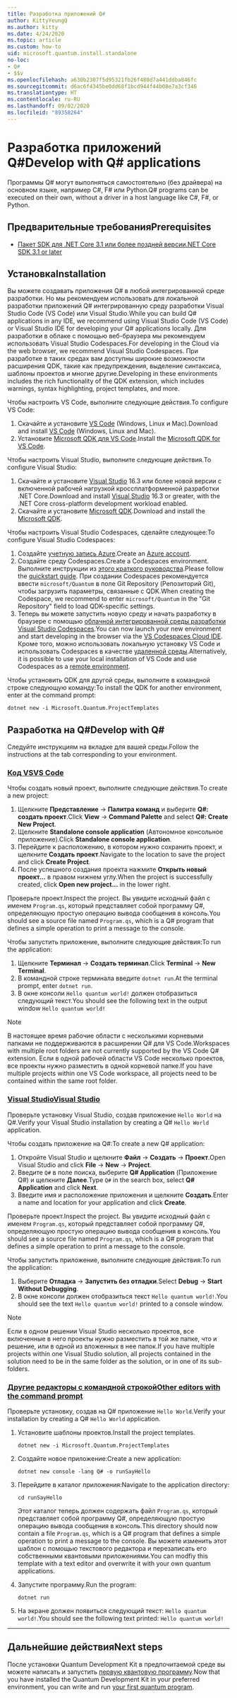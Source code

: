 ```yaml
---
title: Разработка приложений Q#
author: KittyYeungQ
ms.author: kitty
ms.date: 4/24/2020
ms.topic: article
ms.custom: how-to
uid: microsoft.quantum.install.standalone
no-loc:
- Q#
- $$v
ms.openlocfilehash: a630b2307f5d95321fb26f480d7a441ddba846fc
ms.sourcegitcommit: d6ac6f4345be0dd68f1bcd944f44b08e7a3cf346
ms.translationtype: HT
ms.contentlocale: ru-RU
ms.lasthandoff: 09/02/2020
ms.locfileid: "89358264"
---
```

# <a name="develop-with-no-locq-applications"></a><span data-ttu-id="9a2f4-102">Разработка приложений Q#</span><span class="sxs-lookup"><span data-stu-id="9a2f4-102">Develop with Q# applications</span></span>

<span data-ttu-id="9a2f4-103">Программы Q# могут выполняться самостоятельно (без драйвера) на основном языке, например C#, F# или Python.</span><span class="sxs-lookup"><span data-stu-id="9a2f4-103">Q# programs can be executed on their own, without a driver in a host language like C#, F#, or Python.</span></span>

## <a name="prerequisites"></a><span data-ttu-id="9a2f4-104">Предварительные требования</span><span class="sxs-lookup"><span data-stu-id="9a2f4-104">Prerequisites</span></span>

- [<span data-ttu-id="9a2f4-105">Пакет SDK для .NET Core 3.1 или более поздней версии</span><span class="sxs-lookup"><span data-stu-id="9a2f4-105">.NET Core SDK 3.1 or later</span></span>](https://www.microsoft.com/net/download)

## <a name="installation"></a><span data-ttu-id="9a2f4-106">Установка</span><span class="sxs-lookup"><span data-stu-id="9a2f4-106">Installation</span></span>

<span data-ttu-id="9a2f4-107">Вы можете создавать приложения Q# в любой интегрированной среде разработки. Но мы рекомендуем использовать для локальной разработки приложений Q# интегрированную среду разработки Visual Studio Code (VS Code) или Visual Studio.</span><span class="sxs-lookup"><span data-stu-id="9a2f4-107">While you can build Q# applications in any IDE, we recommend using Visual Studio Code (VS Code) or Visual Studio IDE for developing your Q# applications locally.</span></span> <span data-ttu-id="9a2f4-108">Для разработки в облаке с помощью веб-браузера мы рекомендуем использовать Visual Studio Codespaces.</span><span class="sxs-lookup"><span data-stu-id="9a2f4-108">For developing in the Cloud via the web browser, we recommend Visual Studio Codespaces.</span></span> <span data-ttu-id="9a2f4-109">При разработке в таких средах вам доступны широкие возможности расширения QDK, такие как предупреждения, выделение синтаксиса, шаблоны проектов и многие другие.</span><span class="sxs-lookup"><span data-stu-id="9a2f4-109">Developing in these environments includes the rich functionality of the QDK extension, which includes warnings, syntax highlighting, project templates, and more.</span></span> 

<span data-ttu-id="9a2f4-110">Чтобы настроить VS Code, выполните следующие действия.</span><span class="sxs-lookup"><span data-stu-id="9a2f4-110">To configure VS Code:</span></span>

1. <span data-ttu-id="9a2f4-111">Скачайте и установите [VS Code](https://code.visualstudio.com/download) (Windows, Linux и Mac).</span><span class="sxs-lookup"><span data-stu-id="9a2f4-111">Download and install [VS Code](https://code.visualstudio.com/download) (Windows, Linux and Mac).</span></span>
2. <span data-ttu-id="9a2f4-112">Установите [Microsoft QDK для VS Code](https://marketplace.visualstudio.com/items?itemName=quantum.quantum-devkit-vscode).</span><span class="sxs-lookup"><span data-stu-id="9a2f4-112">Install the [Microsoft QDK for VS Code](https://marketplace.visualstudio.com/items?itemName=quantum.quantum-devkit-vscode).</span></span>

<span data-ttu-id="9a2f4-113">Чтобы настроить Visual Studio, выполните следующие действия.</span><span class="sxs-lookup"><span data-stu-id="9a2f4-113">To configure Visual Studio:</span></span>

1. <span data-ttu-id="9a2f4-114">Скачайте и установите [Visual Studio](https://visualstudio.microsoft.com/downloads/) 16.3 или более новой версии с включенной рабочей нагрузкой кроссплатформенной разработки .NET Core.</span><span class="sxs-lookup"><span data-stu-id="9a2f4-114">Download and install [Visual Studio](https://visualstudio.microsoft.com/downloads/) 16.3 or greater, with the .NET Core cross-platform development workload enabled.</span></span>
2. <span data-ttu-id="9a2f4-115">Скачайте и установите [Microsoft QDK](https://marketplace.visualstudio.com/items?itemName=quantum.DevKit).</span><span class="sxs-lookup"><span data-stu-id="9a2f4-115">Download and install the [Microsoft QDK](https://marketplace.visualstudio.com/items?itemName=quantum.DevKit).</span></span>

<span data-ttu-id="9a2f4-116">Чтобы настроить Visual Studio Codespaces, сделайте следующее:</span><span class="sxs-lookup"><span data-stu-id="9a2f4-116">To configure Visual Studio Codespaces:</span></span>

1. <span data-ttu-id="9a2f4-117">Создайте [учетную запись Azure](https://azure.microsoft.com/free/).</span><span class="sxs-lookup"><span data-stu-id="9a2f4-117">Create an [Azure account](https://azure.microsoft.com/free/).</span></span>
2. <span data-ttu-id="9a2f4-118">Создайте среду Codespaces.</span><span class="sxs-lookup"><span data-stu-id="9a2f4-118">Create a Codespaces environment.</span></span> <span data-ttu-id="9a2f4-119">Выполните инструкции из [этого краткого руководства](https://docs.microsoft.com/visualstudio/codespaces/quickstarts/browser).</span><span class="sxs-lookup"><span data-stu-id="9a2f4-119">Please follow the [quickstart guide](https://docs.microsoft.com/visualstudio/codespaces/quickstarts/browser).</span></span> <span data-ttu-id="9a2f4-120">При создании Codespaces рекомендуется ввести `microsoft/Quantum` в поле Git Repository (Репозиторий Git), чтобы загрузить параметры, связанные с QDK.</span><span class="sxs-lookup"><span data-stu-id="9a2f4-120">When creating the Codespace, we recommend to enter `microsoft/Quantum` in the "Git Repository" field to load QDK-specific settings.</span></span>
3. <span data-ttu-id="9a2f4-121">Теперь вы можете запустить новую среду и начать разработку в браузере с помощью [облачной интегрированной среды разработки Visual Studio Codespaces](https://online.visualstudio.com/environments).</span><span class="sxs-lookup"><span data-stu-id="9a2f4-121">You can now launch your new environment and start developing in the browser via the [VS Codespaces Cloud IDE](https://online.visualstudio.com/environments).</span></span> <span data-ttu-id="9a2f4-122">Кроме того, можно использовать локальную установку VS Code и использовать Codespaces в качестве [удаленной среды](https://docs.microsoft.com/visualstudio/online/how-to/vscode).</span><span class="sxs-lookup"><span data-stu-id="9a2f4-122">Alternatively, it is possible to use your local installation of VS Code and use Codespaces as a [remote environment](https://docs.microsoft.com/visualstudio/online/how-to/vscode).</span></span>


<span data-ttu-id="9a2f4-123">Чтобы установить QDK для другой среды, выполните в командной строке следующую команду:</span><span class="sxs-lookup"><span data-stu-id="9a2f4-123">To install the QDK for another environment, enter at the command prompt:</span></span>

```dotnetcli
dotnet new -i Microsoft.Quantum.ProjectTemplates
```

## <a name="develop-with-no-locq"></a><span data-ttu-id="9a2f4-124">Разработка на Q#</span><span class="sxs-lookup"><span data-stu-id="9a2f4-124">Develop with Q#</span></span>

<span data-ttu-id="9a2f4-125">Следуйте инструкциям на вкладке для вашей среды.</span><span class="sxs-lookup"><span data-stu-id="9a2f4-125">Follow the instructions at the tab corresponding to your environment.</span></span>

### <a name="vs-code"></a>[<span data-ttu-id="9a2f4-126">Код VS</span><span class="sxs-lookup"><span data-stu-id="9a2f4-126">VS Code</span></span>](#tab/tabid-vscode)

<span data-ttu-id="9a2f4-127">Чтобы создать новый проект, выполните следующие действия.</span><span class="sxs-lookup"><span data-stu-id="9a2f4-127">To create a new project:</span></span>

1. <span data-ttu-id="9a2f4-128">Щелкните **Представление** -> **Палитра команд** и выберите **Q#: создать проект**.</span><span class="sxs-lookup"><span data-stu-id="9a2f4-128">Click **View** -> **Command Palette** and select **Q#: Create New Project**.</span></span>
2. <span data-ttu-id="9a2f4-129">Щелкните **Standalone console application** (Автономное консольное приложение).</span><span class="sxs-lookup"><span data-stu-id="9a2f4-129">Click **Standalone console application**.</span></span>
3. <span data-ttu-id="9a2f4-130">Перейдите к расположению, в котором нужно сохранить проект, и щелкните **Создать проект**.</span><span class="sxs-lookup"><span data-stu-id="9a2f4-130">Navigate to the location to save the project and click **Create Project**.</span></span>
4. <span data-ttu-id="9a2f4-131">После успешного создания проекта нажмите **Открыть новый проект...** в правом нижнем углу.</span><span class="sxs-lookup"><span data-stu-id="9a2f4-131">When the project is successfully created, click **Open new project...** in the lower right.</span></span>
        
<span data-ttu-id="9a2f4-132">Проверьте проект.</span><span class="sxs-lookup"><span data-stu-id="9a2f4-132">Inspect the project.</span></span> <span data-ttu-id="9a2f4-133">Вы увидите исходный файл с именем `Program.qs`, который представляет собой программу Q#, определяющую простую операцию вывода сообщения в консоль.</span><span class="sxs-lookup"><span data-stu-id="9a2f4-133">You should see a source file named `Program.qs`, which is a Q# program that defines a simple operation to print a message to the console.</span></span>

<span data-ttu-id="9a2f4-134">Чтобы запустить приложение, выполните следующие действия:</span><span class="sxs-lookup"><span data-stu-id="9a2f4-134">To run the application:</span></span>
1. <span data-ttu-id="9a2f4-135">Щелкните **Терминал** -> **Создать терминал**.</span><span class="sxs-lookup"><span data-stu-id="9a2f4-135">Click **Terminal** -> **New Terminal**.</span></span>
2. <span data-ttu-id="9a2f4-136">В командной строке терминала введите `dotnet run`.</span><span class="sxs-lookup"><span data-stu-id="9a2f4-136">At the terminal prompt, enter `dotnet run`.</span></span>
3. <span data-ttu-id="9a2f4-137">В окне консоли `Hello quantum world!` должен отобразиться следующий текст.</span><span class="sxs-lookup"><span data-stu-id="9a2f4-137">You should see the following text in the output window `Hello quantum world!`</span></span>


> [!NOTE]
> <span data-ttu-id="9a2f4-138">В настоящее время рабочие области с несколькими корневыми папками не поддерживаются в расширении Q# для VS Code.</span><span class="sxs-lookup"><span data-stu-id="9a2f4-138">Workspaces with multiple root folders are not currently supported by the VS Code Q# extension.</span></span> <span data-ttu-id="9a2f4-139">Если в одной рабочей области VS Code несколько проектов, все проекты нужно разместить в одной корневой папке.</span><span class="sxs-lookup"><span data-stu-id="9a2f4-139">If you have multiple projects within one VS Code workspace, all projects need to be contained within the same root folder.</span></span>

### <a name="visual-studio"></a>[<span data-ttu-id="9a2f4-140">Visual Studio</span><span class="sxs-lookup"><span data-stu-id="9a2f4-140">Visual Studio</span></span>](#tab/tabid-vs)

<span data-ttu-id="9a2f4-141">Проверьте установку Visual Studio, создав приложение `Hello World` на Q#.</span><span class="sxs-lookup"><span data-stu-id="9a2f4-141">Verify your Visual Studio installation by creating a Q# `Hello World` application.</span></span>

<span data-ttu-id="9a2f4-142">Чтобы создать приложение на Q#:</span><span class="sxs-lookup"><span data-stu-id="9a2f4-142">To create a new Q# application:</span></span>
1. <span data-ttu-id="9a2f4-143">Откройте Visual Studio и щелкните **Файл** -> **Создать** -> **Проект**.</span><span class="sxs-lookup"><span data-stu-id="9a2f4-143">Open Visual Studio and click **File** -> **New** -> **Project**.</span></span>
2. <span data-ttu-id="9a2f4-144">Введите `Q#` в поле поиска, выберите **Q# Application** (Приложение Q#) и щелкните **Далее**.</span><span class="sxs-lookup"><span data-stu-id="9a2f4-144">Type `Q#` in the search box, select **Q# Application** and click **Next**.</span></span>
3. <span data-ttu-id="9a2f4-145">Введите имя и расположение приложения и щелкните **Создать**.</span><span class="sxs-lookup"><span data-stu-id="9a2f4-145">Enter a name and location for your application and click **Create**.</span></span>


<span data-ttu-id="9a2f4-146">Проверьте проект.</span><span class="sxs-lookup"><span data-stu-id="9a2f4-146">Inspect the project.</span></span> <span data-ttu-id="9a2f4-147">Вы увидите исходный файл с именем `Program.qs`, который представляет собой программу Q#, определяющую простую операцию вывода сообщения в консоль.</span><span class="sxs-lookup"><span data-stu-id="9a2f4-147">You should see a source file named `Program.qs`, which is a Q# program that defines a simple operation to print a message to the console.</span></span>

<span data-ttu-id="9a2f4-148">Чтобы запустить приложение, выполните следующие действия:</span><span class="sxs-lookup"><span data-stu-id="9a2f4-148">To run the application:</span></span>
1. <span data-ttu-id="9a2f4-149">Выберите **Отладка** -> **Запустить без отладки**.</span><span class="sxs-lookup"><span data-stu-id="9a2f4-149">Select **Debug** -> **Start Without Debugging**.</span></span>
2. <span data-ttu-id="9a2f4-150">В окне консоли должен отобразиться текст `Hello quantum world!`.</span><span class="sxs-lookup"><span data-stu-id="9a2f4-150">You should see the text `Hello quantum world!` printed to a console window.</span></span>

> [!NOTE]
> <span data-ttu-id="9a2f4-151">Если в одном решении Visual Studio несколько проектов, все включенные в него проекты нужно разместить в той же папке, что и решение, или в одной из вложенных в нее папок.</span><span class="sxs-lookup"><span data-stu-id="9a2f4-151">If you have multiple projects within one Visual Studio solution, all projects contained in the solution need to be in the same folder as the solution, or in one of its sub-folders.</span></span>  

### <a name="other-editors-with-the-command-prompt"></a>[<span data-ttu-id="9a2f4-152">Другие редакторы с командной строкой</span><span class="sxs-lookup"><span data-stu-id="9a2f4-152">Other editors with the command prompt</span></span>](#tab/tabid-cmdline)

<span data-ttu-id="9a2f4-153">Проверьте установку, создав на Q# приложение `Hello World`.</span><span class="sxs-lookup"><span data-stu-id="9a2f4-153">Verify your installation by creating a Q# `Hello World` application.</span></span>

1. <span data-ttu-id="9a2f4-154">Установите шаблоны проектов.</span><span class="sxs-lookup"><span data-stu-id="9a2f4-154">Install the project templates.</span></span>

    ```dotnetcli
    dotnet new -i Microsoft.Quantum.ProjectTemplates
    ```

1. <span data-ttu-id="9a2f4-155">Создайте новое приложение:</span><span class="sxs-lookup"><span data-stu-id="9a2f4-155">Create a new application:</span></span>
    ```dotnetcli
    dotnet new console -lang Q# -o runSayHello
    ```

1. <span data-ttu-id="9a2f4-156">Перейдите в каталог приложения:</span><span class="sxs-lookup"><span data-stu-id="9a2f4-156">Navigate to the application directory:</span></span>
    ```dotnetcli
    cd runSayHello
    ```

    <span data-ttu-id="9a2f4-157">Этот каталог теперь должен содержать файл `Program.qs`, который представляет собой программу Q#, определяющую простую операцию вывода сообщения в консоль.</span><span class="sxs-lookup"><span data-stu-id="9a2f4-157">This directory should now contain a file `Program.qs`, which is a Q# program that defines a simple operation to print a message to the console.</span></span> <span data-ttu-id="9a2f4-158">Вы можете изменить этот шаблон с помощью текстового редактора и перезаписать его собственными квантовыми приложениями.</span><span class="sxs-lookup"><span data-stu-id="9a2f4-158">You can modfiy this template with a text editor and overwrite it with your own quantum applications.</span></span> 

1. <span data-ttu-id="9a2f4-159">Запустите программу.</span><span class="sxs-lookup"><span data-stu-id="9a2f4-159">Run the program:</span></span>
    ```dotnetcli
    dotnet run
    ```

1. <span data-ttu-id="9a2f4-160">На экране должен появиться следующий текст: `Hello quantum world!`.</span><span class="sxs-lookup"><span data-stu-id="9a2f4-160">You should see the following text printed: `Hello quantum world!`</span></span>

***

## <a name="next-steps"></a><span data-ttu-id="9a2f4-161">Дальнейшие действия</span><span class="sxs-lookup"><span data-stu-id="9a2f4-161">Next steps</span></span>

<span data-ttu-id="9a2f4-162">После установки Quantum Development Kit в предпочитаемой среде вы можете написать и запустить [первую квантовую программу](xref:microsoft.quantum.quickstarts.qrng).</span><span class="sxs-lookup"><span data-stu-id="9a2f4-162">Now that you have installed the Quantum Development Kit in your preferred environment, you can write and run [your first quantum program](xref:microsoft.quantum.quickstarts.qrng).</span></span>
